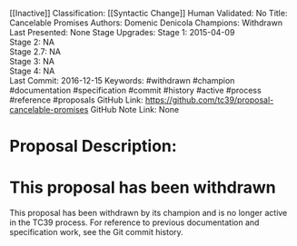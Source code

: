 [[Inactive]]
Classification: [[Syntactic Change]]
Human Validated: No
Title: Cancelable Promises
Authors: Domenic Denicola
Champions: Withdrawn
Last Presented: None
Stage Upgrades: 
Stage 1: 2015-04-09  
Stage 2: NA  
Stage 2.7: NA  
Stage 3: NA  
Stage 4: NA  
Last Commit: 2016-12-15
Keywords: #withdrawn #champion #documentation #specification #commit #history #active #process #reference #proposals
GitHub Link: https://github.com/tc39/proposal-cancelable-promises
GitHub Note Link: None

# Proposal Description:
# This proposal has been withdrawn

This proposal has been withdrawn by its champion and is no longer active in the TC39 process. For reference to previous documentation and specification work, see the Git commit history.
